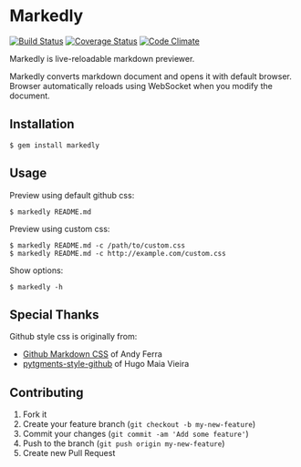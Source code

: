 # Markedly

[![Build Status](https://travis-ci.org/hara/markedly.png)](https://travis-ci.org/hara/markedly)
[![Coverage Status](https://coveralls.io/repos/hara/markedly/badge.png)](https://coveralls.io/r/hara/markedly)
[![Code Climate](https://codeclimate.com/github/hara/markedly.png)](https://codeclimate.com/github/hara/markedly)


Markedly is live-reloadable markdown previewer.

Markedly converts markdown document and opens it with default browser.
Browser automatically reloads using WebSocket when you modify the document.

## Installation

```
$ gem install markedly
```

## Usage

Preview using default github css:

```
$ markedly README.md
```

Preview using custom css:

```
$ markedly README.md -c /path/to/custom.css
$ markedly README.md -c http://example.com/custom.css
```

Show options:

```
$ markedly -h
```

## Special Thanks

Github style css is originally from:

* [Github Markdown CSS](https://gist.github.com/andyferra/2554919) of Andy Ferra
* [pytgments-style-github](https://pypi.python.org/pypi/pygments-style-github) of Hugo Maia Vieira

## Contributing

1. Fork it
2. Create your feature branch (`git checkout -b my-new-feature`)
3. Commit your changes (`git commit -am 'Add some feature'`)
4. Push to the branch (`git push origin my-new-feature`)
5. Create new Pull Request
